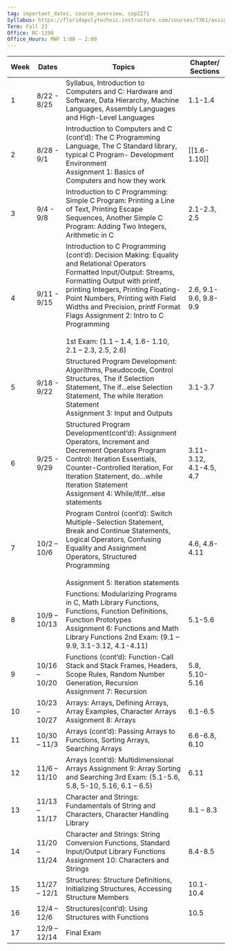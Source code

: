 ```yaml
---
tag: important_dates, course_overview, cop2271 
Syllabus: https://floridapolytechnic.instructure.com/courses/7361/assignments/syllabus
Term: Fall 23
Office: RC-1190
Office_Hours: MWF 1:00 – 2:00
---
```




| Week | Dates         | Topics                                                                                                                                                                                                                                                                                                                                                                              | Chapter/ Sections       |
| ---- | ------------- | ----------------------------------------------------------------------------------------------------------------------------------------------------------------------------------------------------------------------------------------------------------------------------------------------------------------------------------------------------------------------------------- | ----------------------- |
| 1    | 8/22 - 8/25   | Syllabus, Introduction to Computers and C: Hardware and Software, Data Hierarchy, Machine Languages, Assembly Languages and High-Level Languages                                                                                                                                                                                                                                    | 1.1-1.4                 |
| 2    | 8/28 - 9/1    | Introduction to Computers and C (cont’d): The C Programming Language, The C Standard library, typical C Program- Development Environment  <br>Assignment 1: Basics of Computers and how they work                                                                                                                                                                                   | [[1.6-1.10]]                |
| 3    | 9/4 - 9/8     | Introduction to C Programming: Simple C Program: Printing a Line of Text, Printing Escape Sequences, Another Simple C Program: Adding Two Integers, Arithmetic in C                                                                                                                                                                                                                 | 2.1-2.3, 2.5            |
| 4    | 9/11 - 9/15   | Introduction to C Programming (cont’d): Decision Making: Equality and Relational Operators  <br>Formatted Input/Output: Streams, Formatting Output with printf, printing Integers, Printing Floating-Point Numbers, Printing with Field Widths and Precision, printf Format Flags Assignment 2: Intro to C Programming<br><br>1st Exam: (1.1 – 1.4, 1.6- 1.10, 2.1 – 2.3, 2.5, 2.6) | 2.6, 9.1-9.6, 9.8-9.9   |
| 5    | 9/18 - 9/22   | Structured Program Development: Algorithms, Pseudocode, Control Structures, The if Selection Statement, The if...else Selection Statement, The while Iteration Statement  <br>Assignment 3: Input and Outputs                                                                                                                                                                       | 3.1-3.7                 |
| 6    | 9/25 - 9/29   | Structured Program Development(cont’d): Assignment Operators, Increment and Decrement Operators Program Control: Iteration Essentials, Counter-Controlled Iteration, For Iteration Statement, do...while Iteration Statement <br>Assignment 4: While/If/If...else statements                                                                                                        | 3.11-3.12, 4.1-4.5, 4.7 |
| 7    | 10/2 – 10/6   | Program Control (cont’d): Switch Multiple-Selection Statement, Break and Continue Statements, Logical Operators, Confusing Equality and Assignment Operators, Structured Programming<br><br>Assignment 5: Iteration statements                                                                                                                                                      | 4.6, 4.8-4.11           |
| 8    | 10/9 – 10/13  | Functions: Modularizing Programs in C, Math Library Functions, Functions, Function Definitions, Function Prototypes  <br>Assignment 6: Functions and Math Library Functions 2nd Exam: (9.1 – 9.9, 3.1-3.12, 4.1-4.11)                                                                                                                                                               | 5.1-5.6                 |
| 9    | 10/16 – 10/20 | Functions (cont’d): Function-Call Stack and Stack Frames, Headers, Scope Rules, Random Number Generation, Recursion  <br>Assignment 7: Recursion                                                                                                                                                                                                                                    | 5.8, 5.10-5.16          |
| 10   | 10/23 – 10/27 | Arrays: Arrays, Defining Arrays, Array Examples, Character Arrays  Assignment 8: Arrays                                                                                                                                                                                                                                                                                             | 6.1-6.5                 |
| 11   | 10/30 – 11/3  | Arrays (cont’d): Passing Arrays to Functions, Sorting Arrays, Searching Arrays                                                                                                                                                                                                                                                                                                      | 6.6-6.8, 6.10           |
| 12   | 11/6 – 11/10  | Arrays (cont’d): Multidimensional Arrays Assignment 9: Array Sorting and Searching  3rd Exam: (5.1-5.6, 5.8, 5-10, 5.16, 6.1 – 6.5)                                                                                                                                                                                                                                                 | 6.11                    |
| 13   | 11/13 – 11/17 | Character and Strings: Fundamentals of String and Characters, Character Handling Library                                                                                                                                                                                                                                                                                            | 8.1 – 8.3               |
| 14   | 11/20 – 11/24 | Character and Strings: String Conversion Functions, Standard Input/Output Library Functions  Assignment 10: Characters and Strings                                                                                                                                                                                                                                                  | 8.4-8.5                 |
| 15   | 11/27 – 12/1  | Structures: Structure Definitions, Initializing Structures, Accessing Structure Members                                                                                                                                                                                                                                                                                             | 10.1-10.4               |
| 16   | 12/4 – 12/6   | Structures(cont’d): Using Structures with Functions                                                                                                                                                                                                                                                                                                                                 | 10.5                    |
| 17   | 12/9 – 12/14  | Final Exam                                                                                                                                                                                                                                                                                                                                                                          |                         |



 






